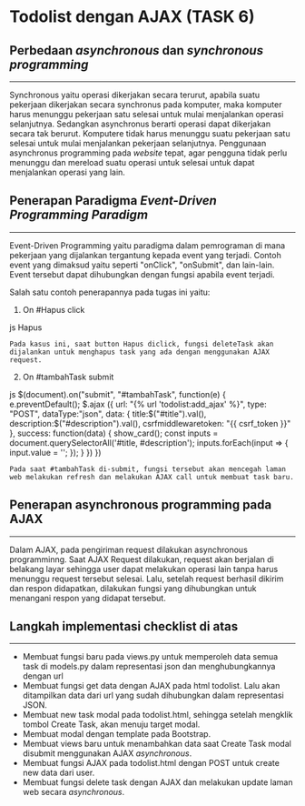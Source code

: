 # Todolist dengan AJAX (TASK 6)

## Perbedaan *asynchronous* dan *synchronous programming*
---
Synchronous yaitu operasi dikerjakan secara terurut, apabila suatu pekerjaan dikerjakan secara synchronus pada komputer, maka komputer harus menunggu pekerjaan satu selesai untuk mulai menjalankan operasi selanjutnya. Sedangkan asynchronus berarti operasi dapat dikerjakan secara tak berurut. Komputere tidak harus menunggu suatu pekerjaan satu selesai untuk mulai menjalankan pekerjaan selanjutnya. Penggunaan asynchronus programming pada *website* tepat, agar pengguna tidak perlu menunggu dan mereload suatu operasi untuk selesai untuk dapat menjalankan operasi yang lain.


## Penerapan Paradigma *Event-Driven Programming Paradigm*
---
Event-Driven Programming yaitu paradigma dalam pemrograman di mana pekerjaan yang dijalankan tergantung kepada event yang terjadi. Contoh event yang dimaksud yaitu seperti "onClick", "onSubmit", dan lain-lain. Event tersebut dapat dihubungkan dengan fungsi apabila event terjadi.

Salah satu contoh penerapannya pada tugas ini yaitu:
1. On #Hapus click
    
js
    <a class="btn login_btn btn btn-danger form-control lg mt-2" onclick="deleteTask(${i.pk})">Hapus</a>
    
    Pada kasus ini, saat button Hapus diclick, fungsi deleteTask akan dijalankan untuk menghapus task yang ada dengan menggunakan AJAX request.

2. On #tambahTask submit
    
js
    $(document).on("submit", "#tambahTask", function(e) {
        e.preventDefault();
        $.ajax ({
            url: "{% url 'todolist:add_ajax' %}",
            type: "POST",
            dataType:"json",
            data: {
                title:$("#title").val(),
                description:$("#description").val(),
                csrfmiddlewaretoken: "{{ csrf_token }}"
            },
            success: function(data) {
                show_card();
                const inputs = document.querySelectorAll('#title, #description');
                inputs.forEach(input => {
                    input.value = '';
                });
            }
        })
    })
    
    Pada saat #tambahTask di-submit, fungsi tersebut akan mencegah laman web melakukan refresh dan melakukan AJAX call untuk membuat task baru.

## Penerapan asynchronous programming pada AJAX
---

Dalam AJAX, pada pengiriman request dilakukan asynchronous programminng.
Saat AJAX Request dilakukan, request akan berjalan di belakang layar sehingga user dapat melakukan operasi lain tanpa harus menunggu request tersebut selesai. Lalu, setelah request berhasil dikirim dan respon didapatkan, dilakukan fungsi yang dihubungkan untuk menangani respon yang didapat tersebut.

## Langkah implementasi checklist di atas

---
- Membuat fungsi baru pada views.py untuk memperoleh data semua task di models.py dalam representasi json dan menghubungkannya dengan url
- Membuat fungsi get data dengan AJAX pada html todolist. Lalu akan ditampilkan data dari url yang sudah dihubungkan dalam representasi JSON.
- Membuat new task modal pada todolist.html, sehingga setelah mengklik tombol Create Task, akan menuju target modal.
- Membuat modal dengan template pada Bootstrap.
- Membuat views baru untuk menambahkan data saat Create Task modal disubmit menggunakan AJAX *asynchronous*.
- Membuat fungsi AJAX pada todolist.html dengan POST untuk create new data dari user.
- Membuat fungsi delete task dengan AJAX dan melakukan update laman web secara *asynchronous*.